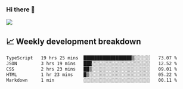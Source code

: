 ### Hi there 👋
<img align="center" src="https://github-readme-stats.vercel.app/api?username=Tumao727&show_icons=true&hide_title=true&theme=dracula" />


## 📈 Weekly development breakdown
<!--START_SECTION:waka-->

```txt
TypeScript   19 hrs 25 mins  ██████████████████▒░░░░░░   73.07 %
JSON         3 hrs 19 mins   ███░░░░░░░░░░░░░░░░░░░░░░   12.52 %
CSS          2 hrs 23 mins   ██▒░░░░░░░░░░░░░░░░░░░░░░   09.01 %
HTML         1 hr 23 mins    █▒░░░░░░░░░░░░░░░░░░░░░░░   05.22 %
Markdown     1 min           ░░░░░░░░░░░░░░░░░░░░░░░░░   00.11 %
```

<!--END_SECTION:waka-->